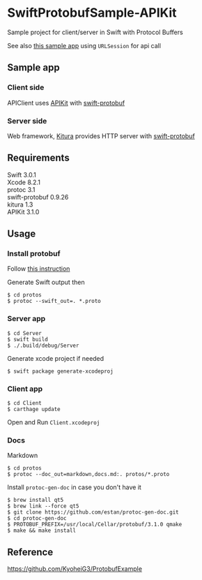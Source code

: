# SwiftProtobufSample-APIKit
Sample project for client/server in Swift with Protocol Buffers

See also [this sample app](https://github.com/kitasuke/SwiftProtobufSample) using `URLSession` for api call

## Sample app

### Client side

APIClient uses [APIKit](https://github.com/ishkawa/APIKit) with [swift-protobuf](https://github.com/apple/swift-protobuf)

### Server side

Web framework, [Kitura](http://www.kitura.io/) provides HTTP server with [swift-protobuf](https://github.com/apple/swift-protobuf) 

## Requirements

Swift 3.0.1  
Xcode 8.2.1  
protoc 3.1  
swift-protobuf 0.9.26  
kitura 1.3  
APIKit 3.1.0  

## Usage

### Install protobuf

Follow [this instruction](https://github.com/apple/swift-protobuf#build-and-install)

Generate Swift output then

```
$ cd protos
$ protoc --swift_out=. *.proto
```

### Server app
```
$ cd Server
$ swift build
$ ./.build/debug/Server
```

Generate xcode project if needed

```
$ swift package generate-xcodeproj
```

### Client app

```
$ cd Client
$ carthage update
```

Open and Run `Client.xcodeproj`

### Docs

Markdown

```
$ cd protos
$ protoc --doc_out=markdown,docs.md:. protos/*.proto
```

Install `protoc-gen-doc` in case you don't have it

```
$ brew install qt5
$ brew link --force qt5
$ git clone https://github.com/estan/protoc-gen-doc.git
$ cd protoc-gen-doc
$ PROTOBUF_PREFIX=/usr/local/Cellar/protobuf/3.1.0 qmake
$ make && make install
```

## Reference

https://github.com/KyoheiG3/ProtobufExample
